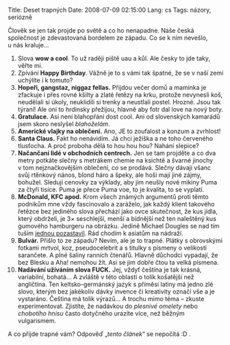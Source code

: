 Title: Deset trapných
Date: 2008-07-09 02:15:00
Lang: cs
Tags: názory, seriózně

Člověk se jen tak projde po světě a co ho nenapadne. Naše česká společnost je zdevastovaná bordelem ze západu. Co se k nim nevešlo, u nás kraluje…

1.  Slova **wow a cool**. To už raději piště uau a kůl. Ale česky to jde taky, věřte mi.
2.  Zpívání **Happy Birthday**. Vážně je to s vámi tak špatné, že se v naší zemi uchýlíte i k tomuto?
3.  **Hopeři, gangstaz, niggaz fellas.** Přijdou večer domů a maminka je zfackuje i přes rovné kšilty a zlaté řetězy na krku, protože nevynesli koš, neudělali si úkoly, neuklidili si trenky a neustlali postel. Hrozné. Jsou tak týraní! Ale oni to hrdinsky přežijou, hlavně aby fotr dal love na nový boty.
4.  **Gratulace.** Asi není blahopřání dost cool. Ani od slovenských kamarádů jsem skoro neslyšel *blahoželám*.
5.  **Americké vlajky na oblečení.** Ano, JE to zoufalost a konzum a zvrhlost!
6.  **Santa Claus.** Fakt ho nenávidím. Já chci ježíška a ne toho červeného tlusťocha. A proč proboha dělá to hou hou hou? Nahání slepice?
7.  **Načančaní lidé v obchodních centrech.** Jen se tam projděte a co dva metry potkáte slečny s metrákem chemie na ksichtě a švarné jinochy v tom nejznačkovějším oblečení, co se prodává. Slečny dávají všanc svůj rtěnkový nános, blond háro a špeky, ale hoši mají jiné zájmy, bohužel. Sledují cenovky za výklady, aby jim neušly nové mikiny Puma za čtyři tisíce. Puma je přece Puma voe, to je kvalita, to se vyplatí.
8.  **McDonald, KFC apod.** Krom všech známých argumentů proti těmto podnikům mne vždy fascinovalo a zaráželo, jak každý klient takového řetězce bez jediného slova přechází jako ovce skutečnost, že kus jídla, který obdrželi, je 3× seschlejší, menší a bídnější než ten naleštěný kus gumového hamburgeru na obrázku. Jedině Michael Dougles se nad tím tuším [jednou pozastavil](http://www.csfd.cz/film/8221-falling-down/). Rád chodím k asiatům na nádraží.
9.  **Bulvár.** Přišlo to ze západu? Nevím, ale je to trapné. Plátky s obrovskými fotkami mrtvol, koz, pseudocelebrit a s titulky s písmeny o velikosti sarančete. A plné šaliny ranních čtenářů. Hlavně důchodci vypadají, že bez Blesku a Aha! nemohou žít. Asi se jim dobře čtou ta velká písmena.
10. **Nadávání užíváním slova FUCK.** Jej, vždyť čeština je tak krásná, variabilní, bohatá… A zvláště v této oblasti o tolik košatější než angličtina. Ten keltsko-germánský jazyk s příměsí latiny má jedno zlé slovo, kterým bez jakékoliv dávky invence či kreativity označí vše a je vystaráno. Čeština má tolik výrazů… A trochu mimo téma – zkuste experimentovat. Zjistíte, že nadávkou do *plesnivé omelety* nebo *chobotího hnisu* často dotyčného urazíte více, než běžným vulgarismem.

A co přijde trapné vám? Odpověď „*tento článek*“ se nepočítá :D .
